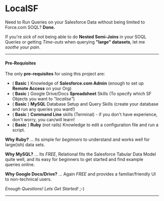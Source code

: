 LocalSF
=======

Need to Run Queries on your Salesforce Data without being limited to Force.com SOQL?
**Done.**

If you're *sick* of not being able to do **Nested Semi-Joins** in your SOQL Queries 
or getting *Time-outs* when querying **"large" datasets**, let me *soothe your pain*.

- - -

#### Pre-Requisites

The only **pre-requisites** for using this project are:

- ( **Basic** ) Knowledge of **Salesforce.com Admin** (enough to set up **Remote Access** on your Org)
- ( **Basic** ) Google Drive/Docs **Spreadsheet** Skills (To specify which SF Objects you want to *"localise"*)
- ( **Basic** ) **MySQL** Database Setup and Query Skills (create your database and run any queries you want!)
- ( **Basic** ) **Command Line** skills (Terminal) - if you don't have experience, don't worry, you can/will learn!
- ( **Basic** ) **Ruby** (not rails) Knowledge to edit a configuration file and run a script.

**Why Ruby?** ... Its simple for *beginners* to understand and works well for large(ish) data sets.

**Why MySQL?** ... Its *FREE*, Relational fits the Salesforce Tabular Data Model quite well, 
and its easy for beginners to get started and find example queries online. 

**Why Google Docs/Drive?** ... Again *FREE* and provides a familiar/friendly UI to non-technical users.

*Enough Questions! Lets Get Started!* ;-)

- - -



